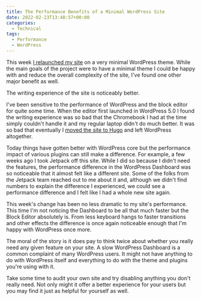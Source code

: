 ```yaml
---
title: The Performance Benefits of a Minimal WordPress Site
date: 2022-02-23T13:48:57+00:00
categories:
  - Technical
tags:
  - Performance
  - WordPress
---
```


This week [I relaunched my site][1] on a very minimal WordPress theme. While the main goals of the project were to have a minimal theme I could be happy with and reduce the overall complexity of the site, I've found one other major benefit as well.

The writing experience of the site is noticeably better.

I've been sensitive to the performance of WordPress and the block editor for quite some time. When the editor first launched in WordPress 5.0 I found the writing experience was so bad that the Chromebook I had at the time simply couldn't handle it and my regular laptop didn't do much better. It was so bad that eventually I [moved the site to Hugo][2] and left WordPress altogether.

Today things have gotten better with WordPress core but the performance impact of various plugins can still make a difference. For example, a few weeks ago I took Jetpack off this site. While I did so because I didn't need the features, the performance difference in the WordPress Dashboard was so noticeable that it almost felt like a different site. Some of the folks from the Jetpack team reached out to me about it and, although we didn't find numbers to explain the difference I experienced, we could see a performance difference and I felt like I had a whole new site again.

This week's change has been no less dramatic to my site's performance. This time I'm not noticing the Dashboard to be all that much faster but the Block Editor absolutely is. From less keyboard hangs to faster transitions and other effects the difference is once again noticeable enough that I'm happy with WordPress once more.

The moral of the story is it does pay to think twice about whether you really need any given feature on your site. A slow WordPress Dashboard is a common complaint of many WordPress users. It might not have anything to do with WordPress itself and everything to do with the theme and plugins you're using with it.

Take some time to audit your own site and try disabling anything you don't really need. Not only might it offer a better experience for your users but you may find it just as helpful for yourself as well.

 [1]: /2022/02/its-time-for-a-new-wordpress-theme/
 [2]: /2019/08/its-time-for-a-new-site/